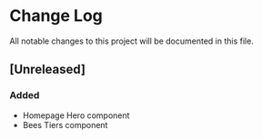 # Change Log
All notable changes to this project will be documented in this file.

## [Unreleased]
### Added

- Homepage Hero component
- Bees Tiers component
